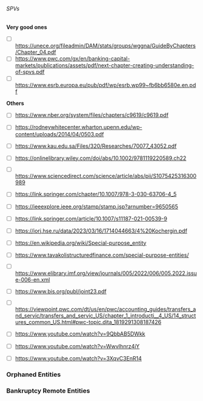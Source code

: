 ###### SPVs

**Very good ones**
- [ ] https://unece.org/fileadmin/DAM/stats/groups/wggna/GuideByChapters/Chapter_04.pdf
- [ ] https://www.pwc.com/gx/en/banking-capital-markets/publications/assets/pdf/next-chapter-creating-understanding-of-spvs.pdf
- [ ] https://www.esrb.europa.eu/pub/pdf/wp/esrb.wp99~fb6bb6580e.en.pdf

**Others**
- [ ] https://www.nber.org/system/files/chapters/c9619/c9619.pdf
- [ ] https://rodneywhitecenter.wharton.upenn.edu/wp-content/uploads/2014/04/0503.pdf
- [ ] https://www.kau.edu.sa/Files/320/Researches/70077_43052.pdf
- [ ] https://onlinelibrary.wiley.com/doi/abs/10.1002/9781119220589.ch22
- [ ] https://www.sciencedirect.com/science/article/abs/pii/S1075425316300989
- [ ] https://link.springer.com/chapter/10.1007/978-3-030-63706-4_5
- [ ] https://ieeexplore.ieee.org/stamp/stamp.jsp?arnumber=9650565
- [ ] https://link.springer.com/article/10.1007/s11187-021-00539-9
- [ ] https://iorj.hse.ru/data/2023/03/16/1714044663/4%20Kochergin.pdf
- [ ] https://en.wikipedia.org/wiki/Special-purpose_entity
- [ ] https://www.tavakolistructuredfinance.com/special-purpose-entities/
- [ ] https://www.elibrary.imf.org/view/journals/005/2022/006/005.2022.issue-006-en.xml
- [ ] https://www.bis.org/publ/joint23.pdf
- [ ] https://viewpoint.pwc.com/dt/us/en/pwc/accounting_guides/transfers_and_servic/transfers_and_servic_US/chapter_1_introducti__4_US/14_structures_common_US.html#pwc-topic.dita_1819291308187426


- [ ] https://www.youtube.com/watch?v=9QbbAB5DWkk
- [ ] https://www.youtube.com/watch?v=WwvIhnrz4iY
- [ ] https://www.youtube.com/watch?v=3XqvC3EnR14


### Orphaned Entities


### Bankruptcy Remote Entities
